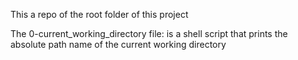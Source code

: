 This a repo of the root folder of this project

The 0-current_working_directory file: is a shell script that prints the absolute path name of the current working directory
